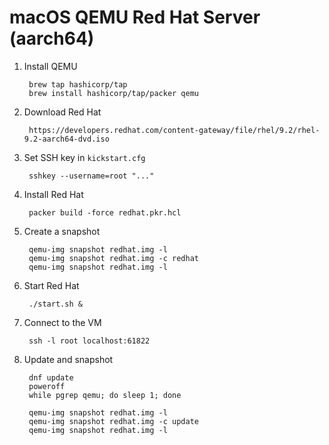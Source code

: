 # macOS QEMU Red Hat Server (aarch64)

1. Install QEMU

		brew tap hashicorp/tap
		brew install hashicorp/tap/packer qemu

1. Download Red Hat

		https://developers.redhat.com/content-gateway/file/rhel/9.2/rhel-9.2-aarch64-dvd.iso

1. Set SSH key in `kickstart.cfg`

		sshkey --username=root "..."

1. Install Red Hat

		packer build -force redhat.pkr.hcl

1. Create a snapshot

		qemu-img snapshot redhat.img -l
		qemu-img snapshot redhat.img -c redhat
		qemu-img snapshot redhat.img -l

1. Start Red Hat

		./start.sh &

1. Connect to the VM

		ssh -l root localhost:61822

1. Update and snapshot

		dnf update
		poweroff
		while pgrep qemu; do sleep 1; done

		qemu-img snapshot redhat.img -l
		qemu-img snapshot redhat.img -c update
		qemu-img snapshot redhat.img -l
